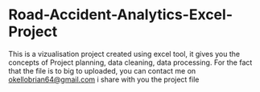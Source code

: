 # Road-Accident-Analytics-Excel-Project
This is a vizualisation project created using excel tool, it gives you the concepts of Project planning, data cleaning, data processing. For the fact that the file is to big to uploaded, you can contact me on okellobrian64@gmail.com i share with you the project file
